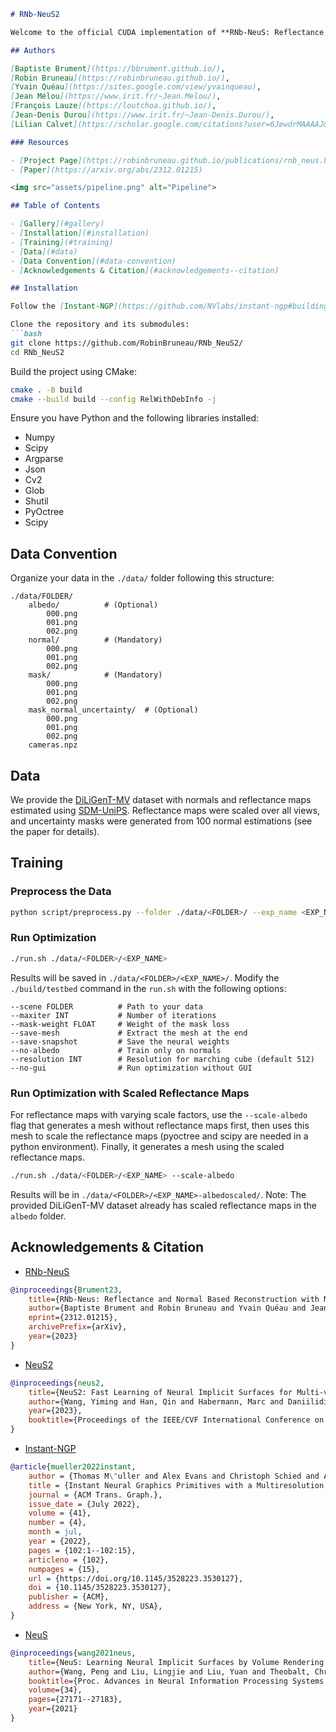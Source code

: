 ```markdown
# RNb-NeuS2

Welcome to the official CUDA implementation of **RNb-NeuS: Reflectance and Normal-based Multi-View 3D Reconstruction**.

## Authors

[Baptiste Brument](https://bbrument.github.io/),  
[Robin Bruneau](https://robinbruneau.github.io/),  
[Yvain Quéau](https://sites.google.com/view/yvainqueau),  
[Jean Mélou](https://www.irit.fr/~Jean.Melou/),  
[François Lauze](https://loutchoa.github.io/),  
[Jean-Denis Durou](https://www.irit.fr/~Jean-Denis.Durou/),  
[Lilian Calvet](https://scholar.google.com/citations?user=6JewdrMAAAAJ&hl=en)

### Resources

- [Project Page](https://robinbruneau.github.io/publications/rnb_neus.html)
- [Paper](https://arxiv.org/abs/2312.01215)

<img src="assets/pipeline.png" alt="Pipeline">

## Table of Contents

- [Gallery](#gallery)
- [Installation](#installation)
- [Training](#training)
- [Data](#data)
- [Data Convention](#data-convention)
- [Acknowledgements & Citation](#acknowledgements--citation)

## Installation

Follow the [Instant-NGP](https://github.com/NVlabs/instant-ngp#building-instant-ngp-windows--linux) instructions for requirements and compilation. [NeuS2](https://github.com/19reborn/NeuS2) installation steps are similar.

Clone the repository and its submodules:
```bash
git clone https://github.com/RobinBruneau/RNb_NeuS2/
cd RNb_NeuS2
```

Build the project using CMake:
```bash
cmake . -B build
cmake --build build --config RelWithDebInfo -j 
```

Ensure you have Python and the following libraries installed:
- Numpy
- Scipy
- Argparse
- Json
- Cv2
- Glob
- Shutil
- PyOctree
- Scipy

## Data Convention

Organize your data in the `./data/` folder following this structure:
```plaintext
./data/FOLDER/
    albedo/          # (Optional)
        000.png
        001.png
        002.png
    normal/          # (Mandatory)
        000.png
        001.png
        002.png
    mask/            # (Mandatory)
        000.png
        001.png
        002.png
    mask_normal_uncertainty/  # (Optional)
        000.png
        001.png
        002.png
    cameras.npz
```

## Data

We provide the [DiLiGenT-MV](https://drive.google.com/file/d/1TEBM6Dd7IwjRqJX0p8JwT9hLmy_vA5nU/view?usp=drive_link) dataset with normals and reflectance maps estimated using [SDM-UniPS](https://github.com/satoshi-ikehata/SDM-UniPS-CVPR2023/). Reflectance maps were scaled over all views, and uncertainty masks were generated from 100 normal estimations (see the paper for details).

## Training

### Preprocess the Data

```bash
python script/preprocess.py --folder ./data/<FOLDER>/ --exp_name <EXP_NAME>
```

### Run Optimization

```bash
./run.sh ./data/<FOLDER>/<EXP_NAME>
```

Results will be saved in `./data/<FOLDER>/<EXP_NAME>/`. Modify the `./build/testbed` command in the `run.sh` with the following options:

```plaintext
--scene FOLDER          # Path to your data
--maxiter INT           # Number of iterations
--mask-weight FLOAT     # Weight of the mask loss
--save-mesh             # Extract the mesh at the end
--save-snapshot         # Save the neural weights
--no-albedo             # Train only on normals
--resolution INT        # Resolution for marching cube (default 512)
--no-gui                # Run optimization without GUI
```

### Run Optimization with Scaled Reflectance Maps

For reflectance maps with varying scale factors, use the `--scale-albedo` flag that generates a mesh without reflectance maps first, then uses this mesh to scale the reflectance maps (pyoctree and scipy are needed in a python environment). Finally, it generates a mesh using the scaled reflectance maps. 

```bash
./run.sh ./data/<FOLDER>/<EXP_NAME> --scale-albedo
```
Results will be in `./data/<FOLDER>/<EXP_NAME>-albedoscaled/`.
Note: The provided DiLiGenT-MV dataset already has scaled reflectance maps in the `albedo` folder.

## Acknowledgements & Citation

- [RNb-NeuS](https://robinbruneau.github.io/publications/rnb_neus.html)

```bibtex
@inproceedings{Brument23,
    title={RNb-Neus: Reflectance and Normal Based Reconstruction with NeuS},
    author={Baptiste Brument and Robin Bruneau and Yvain Quéau and Jean Mélou and François Lauze and Jean-Denis Durou and Lilian Calvet},
    eprint={2312.01215},
    archivePrefix={arXiv},
    year={2023}
}
```

- [NeuS2](https://vcai.mpi-inf.mpg.de/projects/NeuS2/)

```bibtex
@inproceedings{neus2,
    title={NeuS2: Fast Learning of Neural Implicit Surfaces for Multi-view Reconstruction}, 
    author={Wang, Yiming and Han, Qin and Habermann, Marc and Daniilidis, Kostas and Theobalt, Christian and Liu, Lingjie},
    year={2023},
    booktitle={Proceedings of the IEEE/CVF International Conference on Computer Vision (ICCV)}
}
```

- [Instant-NGP](https://github.com/NVlabs/instant-ngp)

```bibtex
@article{mueller2022instant,
    author = {Thomas M\"uller and Alex Evans and Christoph Schied and Alexander Keller},
    title = {Instant Neural Graphics Primitives with a Multiresolution Hash Encoding},
    journal = {ACM Trans. Graph.},
    issue_date = {July 2022},
    volume = {41},
    number = {4},
    month = jul,
    year = {2022},
    pages = {102:1--102:15},
    articleno = {102},
    numpages = {15},
    url = {https://doi.org/10.1145/3528223.3530127},
    doi = {10.1145/3528223.3530127},
    publisher = {ACM},
    address = {New York, NY, USA},
}
```

- [NeuS](https://lingjie0206.github.io/papers/NeuS/)

```bibtex
@inproceedings{wang2021neus,
    title={NeuS: Learning Neural Implicit Surfaces by Volume Rendering for Multi-view Reconstruction},
    author={Wang, Peng and Liu, Lingjie and Liu, Yuan and Theobalt, Christian and Komura, Taku and Wang, Wenping},
    booktitle={Proc. Advances in Neural Information Processing Systems (NeurIPS)},
    volume={34},
    pages={27171--27183},
    year={2021}
}